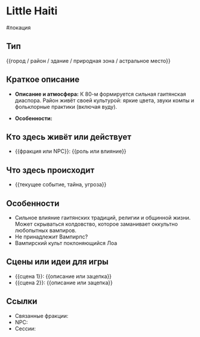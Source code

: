 # Little Haiti
#локация

## Тип
{{город / район / здание / природная зона / астральное место}}

## Краткое описание
- **Описание и атмосфера:** К 80-м формируется сильная гаитянская диаспора. Район живёт своей культурой: яркие цвета, звуки компы и фольклорные практики (включая вуду).
    
- **Особенности:** 

## Кто здесь живёт или действует
- {{фракция или NPC}}: {{роль или влияние}}

## Что здесь происходит
- {{текущее событие, тайна, угроза}}

## Особенности
- Сильное влияние гаитянских традиций, религии и общинной жизни. Может скрываться колдовство, которое заманивает оккультно любопытных вампиров.
- Не принадлежит Вампирпс?
- Вампирский культ поклоняющийся Лоа


## Сцены или идеи для игры
- {{сцена 1}}: {{описание или зацепка}}
- {{сцена 2}}: {{описание или зацепка}}

## Ссылки
- Связанные фракции: 
- NPC: 
- Сессии: 
